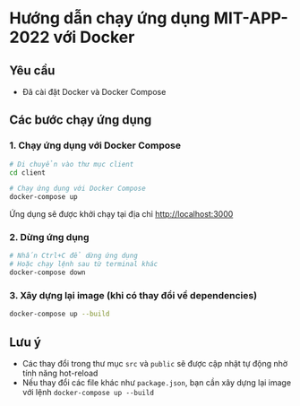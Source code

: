 # Hướng dẫn chạy ứng dụng MIT-APP-2022 với Docker

## Yêu cầu

- Đã cài đặt Docker và Docker Compose

## Các bước chạy ứng dụng

### 1. Chạy ứng dụng với Docker Compose

```bash
# Di chuyển vào thư mục client
cd client

# Chạy ứng dụng với Docker Compose
docker-compose up
```

Ứng dụng sẽ được khởi chạy tại địa chỉ [http://localhost:3000](http://localhost:3000)

### 2. Dừng ứng dụng

```bash
# Nhấn Ctrl+C để dừng ứng dụng
# Hoặc chạy lệnh sau từ terminal khác
docker-compose down
```

### 3. Xây dựng lại image (khi có thay đổi về dependencies)

```bash
docker-compose up --build
```

## Lưu ý

- Các thay đổi trong thư mục `src` và `public` sẽ được cập nhật tự động nhờ tính năng hot-reload
- Nếu thay đổi các file khác như `package.json`, bạn cần xây dựng lại image với lệnh `docker-compose up --build`
